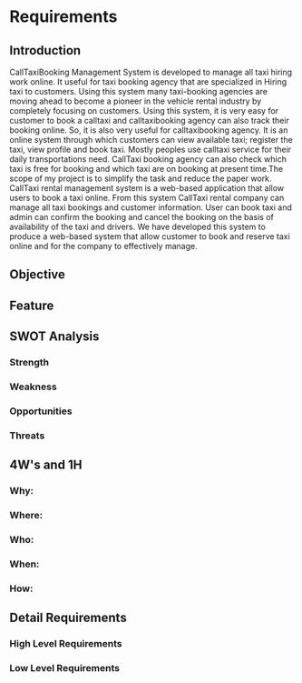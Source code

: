 # Requirements
## Introduction
CallTaxiBooking Management System is developed to manage all taxi hiring work online. It useful for taxi booking agency that are specialized in Hiring taxi to customers. Using this system many taxi-booking agencies are moving ahead to become a pioneer in the vehicle rental industry by completely focusing on customers. Using this system, it is very easy for customer to book a calltaxi and calltaxibooking agency can also track their booking online. So, it is also very useful for calltaxibooking agency. It is an online system through which customers can view available taxi; register the taxi, view profile and book taxi. Mostly peoples use calltaxi service for their daily transportations need. CallTaxi booking agency can also check which taxi is free for booking and which taxi are on booking at present time.The scope of my project is to simplify the task and reduce the paper work. CallTaxi rental management system is a web-based application that allow users to book a taxi online. From this system CallTaxi rental company can manage all taxi bookings and customer information. User can book taxi and admin can confirm the booking and cancel the booking on the basis of availability of the taxi and drivers. We have developed this system to produce a web-based system that allow customer to book and reserve taxi online and for the company to effectively manage.
## Objective

## Feature
## SWOT Analysis
### Strength
### Weakness
### Opportunities
### Threats
## 4W's and 1H
### Why:
### Where:
### Who:
### When:
### How:
## Detail Requirements
### High Level Requirements
### Low Level Requirements

